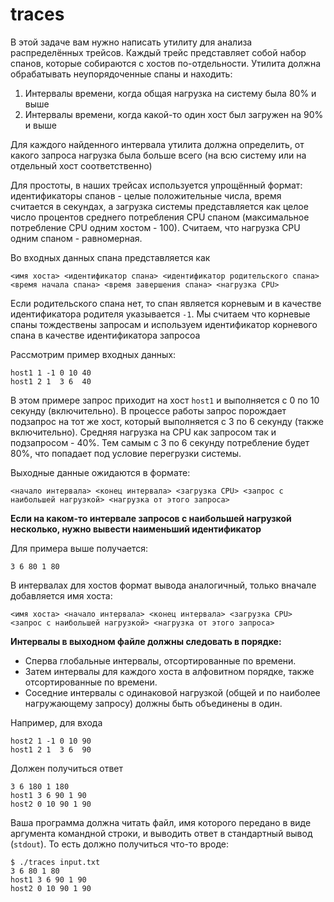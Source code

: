 # traces

В этой задаче вам нужно написать утилиту для анализа распределённых трейсов. Каждый трейс представляет собой набор спанов, которые собираются с хостов по-отдельности. Утилита должна обрабатывать неупорядоченные спаны и находить:

1. Интервалы времени, когда общая нагрузка на систему была 80% и выше
2. Интервалы времени, когда какой-то один хост был загружен на 90% и выше

Для каждого найденного интервала утилита должна определить, от какого запроса нагрузка была больше всего (на всю систему или на отдельный хост соответственно)

Для простоты, в наших трейсах используется упрощённый формат: идентификаторы спанов - целые положительные числа, время считается в секундах, а загрузка системы представляется как целое число процентов среднего потребления CPU спаном (максимальное потребление CPU одним хостом - 100). Считаем, что нагрузка CPU одним спаном - равномерная.

Во входных данных спана представляется как

```
<имя хоста> <идентификатор спана> <идентификатор родительского спана> <время начала спана> <время завершения спана> <нагрузка CPU>
```

Если родительского спана нет, то спан является корневым и в качестве идентификатора родителя указывается `-1`. Мы считаем что корневые спаны тождествены запросам и используем идентификатор корневого спана в качестве идентификатора запросоа

Рассмотрим пример входных данных:

```
host1 1 -1 0 10 40
host1 2 1  3 6  40
```

В этом примере запрос приходит на хост `host1` и выполняется с 0 по 10 секунду (включительно). В процессе работы запрос порождает подзапрос на тот же хост, который выполняется с 3 по 6 секунду (также включительно). Средняя нагрузка на CPU как запросом так и подзапросом - 40%. Тем самым с 3 по 6 секунду потребление будет 80%, что попадает под условие перегрузки системы.

Выходные данные ожидаются в формате:
```
<начало интервала> <конец интервала> <загрузка CPU> <запрос с наибольшей нагрузкой> <нагрузка от этого запроса>
```
**Если на каком-то интервале запросов с наибольшей нагрузкой несколько, нужно вывести наименьший идентификатор**

Для примера выше получается:

```
3 6 80 1 80
```

В интервалах для хостов формат вывода аналогичный, только вначале добавляется имя хоста:
```
<имя хоста> <начало интервала> <конец интервала> <загрузка CPU> <запрос с наибольшей нагрузкой> <нагрузка от этого запроса>
```

**Интервалы в выходном файле должны следовать в порядке:**
* Сперва глобальные интервалы, отсортированные по времени.
* Затем интервалы для каждого хоста в алфовитном порядке, также отсортированные по времени.
* Соседние интервалы с одинаковой нагрузкой (общей и по наиболее нагружающему запросу) должны быть объединены в один.

Например, для входа
```
host2 1 -1 0 10 90
host1 2 1  3 6  90
```

Должен получиться ответ
```
3 6 180 1 180
host1 3 6 90 1 90
host2 0 10 90 1 90
```

Ваша программа должна читать файл, имя которого передано в виде аргумента командной строки, и выводить ответ в стандартный вывод (`stdout`). То есть должно получиться что-то вроде:

```
$ ./traces input.txt
3 6 80 1 80
host1 3 6 90 1 90
host2 0 10 90 1 90
```
